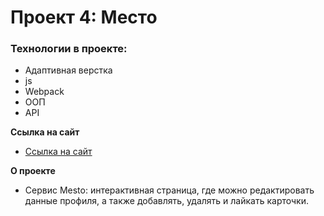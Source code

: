 # Проект 4: Место

### Технологии в проекте:

* Адаптивная верстка
* js
* Webpack
* ООП
* API


**Ссылка на сайт**

* [Ссылка на сайт](https://gaaganastasia.github.io/mesto/)


**О проекте**

* Сервис Mesto: интерактивная страница, где можно редактировать данные профиля, а также добавлять, удалять и лайкать карточки.